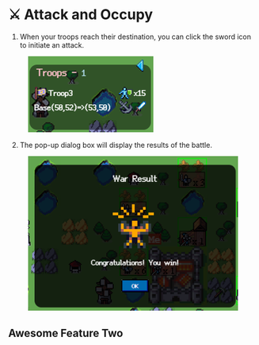 # ⚔ Attack and Occupy

1. When your troops reach their destination, you can click the sword icon to initiate an attack.

<figure><img src="../../.gitbook/assets/image (11).png" alt=""><figcaption></figcaption></figure>

2. The pop-up dialog box will display the results of the battle.

<figure><img src="../../.gitbook/assets/image (2).png" alt=""><figcaption></figcaption></figure>



##

## Awesome Feature Two
